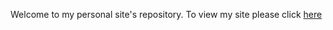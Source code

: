 Welcome to my personal site's repository. To view my site please click [here](https://bradleyrrr.github.io/)
